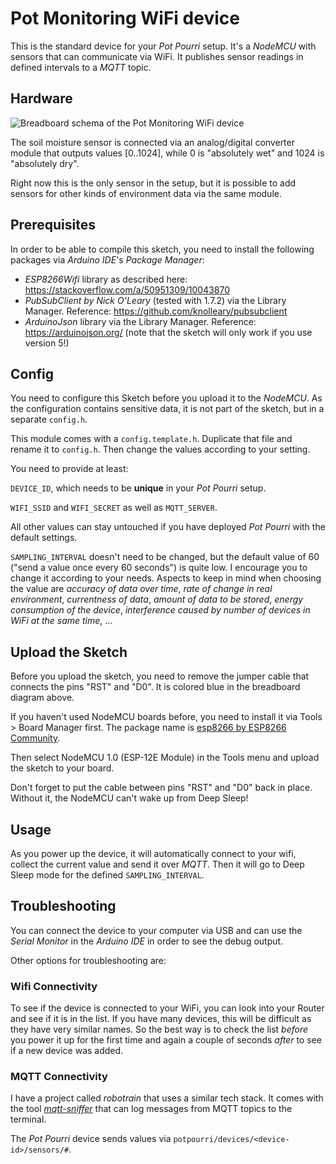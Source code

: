 # Pot Monitoring WiFi device

This is the standard device for your _Pot Pourri_ setup. It's a _NodeMCU_ with sensors that can communicate via WiFi. It publishes sensor readings in defined intervals to a _MQTT_ topic.

## Hardware

![Breadboard schema of the Pot Monitoring WiFi device](./pot-monitoring-wifi_bb.png)

The soil moisture sensor is connected via an analog/digital converter module that outputs values [0..1024], while 0 is "absolutely wet" and 1024 is "absolutely dry".

Right now this is the only sensor in the setup, but it is possible to add sensors for other kinds of environment data via the same module.

## Prerequisites

In order to be able to compile this sketch, you need to install the following packages via _Arduino IDE_'s _Package Manager_:

* _ESP8266Wifi_ library as described here: https://stackoverflow.com/a/50951309/10043870
* _PubSubClient by Nick O'Leary_ (tested with 1.7.2) via the Library Manager. Reference: https://github.com/knolleary/pubsubclient
* _ArduinoJson_ library via the Library Manager. Reference: https://arduinojson.org/ (note that the sketch will only work if you use version 5!)

## Config

You need to configure this Sketch before you upload it to the _NodeMCU_. As the configuration contains sensitive data, it is not part of the sketch, but in a separate `config.h`.

This module comes with a `config.template.h`. Duplicate that file and rename it to `config.h`. Then change the values according to your setting.

You need to provide at least:

`DEVICE_ID`, which needs to be **unique** in your _Pot Pourri_ setup.

`WIFI_SSID` and `WIFI_SECRET` as well as `MQTT_SERVER`.

All other values can stay untouched if you have deployed _Pot Pourri_ with the default settings.

`SAMPLING_INTERVAL` doesn't need to be changed, but the default value of 60 ("send a value once every 60 seconds") is quite low. I encourage you to change it according to your needs. Aspects to keep in mind when choosing the value are _accuracy of data over time_, _rate of change in real environment_, _currentness of data_, _amount of data to be stored_, _energy consumption of the device_, _interference caused by number of devices in WiFi at the same time_, ...

## Upload the Sketch

Before you upload the sketch, you need to remove the jumper cable that connects the pins "RST" and "D0". It is colored blue in the breadboard diagram above.

If you haven't used NodeMCU boards before, you need to install it via Tools > Board Manager first. The package name is [esp8266 by ESP8266 Community](https://github.com/esp8266/Arduino).

Then select NodeMCU 1.0 (ESP-12E Module) in the Tools menu and upload the sketch to your board.

Don't forget to put the cable between pins "RST" and "D0" back in place. Without it, the NodeMCU can't wake up from Deep Sleep!

## Usage

As you power up the device, it will automatically connect to your wifi, collect the current value and send it over _MQTT_. Then it will go to Deep Sleep mode for the defined `SAMPLING_INTERVAL`.

## Troubleshooting

You can connect the device to your computer via USB and can use the _Serial Monitor_ in the _Arduino IDE_ in order to see the debug output.

Other options for troubleshooting are:

### Wifi Connectivity

To see if the device is connected to your WiFi, you can look into your Router and see if it is in the list. If you have many devices, this will be difficult as they have very similar names. So the best way is to check the list _before_ you power it up for the first time and again a couple of seconds _after_ to see if a new device was added.

### MQTT Connectivity

I have a project called _robotrain_ that uses a similar tech stack. It comes with the tool [_mqtt-sniffer_](https://github.com/frederikheld/robotrain/tree/master/tools/mqtt-sniffer/README.md) that can log messages from MQTT topics to the terminal.

The _Pot Pourri_ device sends values via `potpourri/devices/<device-id>/sensors/#`.